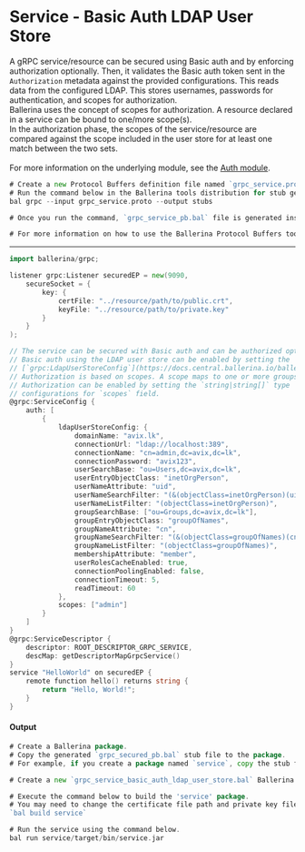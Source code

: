 # Service - Basic Auth LDAP User Store

 A gRPC service/resource can be secured using Basic auth and by enforcing
 authorization optionally. Then, it validates the Basic auth token sent in
 the `Authorization` metadata against the provided configurations. This reads
 data from the configured LDAP. This stores usernames, passwords for
 authentication, and scopes for authorization.<br/>
 Ballerina uses the concept of scopes for authorization. A resource declared
 in a service can be bound to one/more scope(s).<br/>
 In the authorization phase, the scopes of the service/resource are compared
 against the scope included in the user store for at least one match between
 the two sets.<br/><br/>
 For more information on the underlying module,
 see the [Auth module](https:docs.central.ballerina.io/ballerina/auth/latest/).

```go
# Create a new Protocol Buffers definition file named `grpc_service.proto` and add the service definition to it.
# Run the command below in the Ballerina tools distribution for stub generation.
bal grpc --input grpc_service.proto --output stubs

# Once you run the command, `grpc_service_pb.bal` file is generated inside stubs directory.

# For more information on how to use the Ballerina Protocol Buffers tool, see the [Proto To Ballerina](https://ballerina.io/learn/by-example/proto-to-ballerina.html) example.
```

***

```go
import ballerina/grpc;

listener grpc:Listener securedEP = new(9090,
    secureSocket = {
        key: {
            certFile: "../resource/path/to/public.crt",
            keyFile: "../resource/path/to/private.key"
        }
    }
);

// The service can be secured with Basic auth and can be authorized optionally.
// Basic auth using the LDAP user store can be enabled by setting the
// [`grpc:LdapUserStoreConfig`](https://docs.central.ballerina.io/ballerina/grpc/latest/records/LdapUserStoreConfig) configurations.
// Authorization is based on scopes. A scope maps to one or more groups.
// Authorization can be enabled by setting the `string|string[]` type
// configurations for `scopes` field.
@grpc:ServiceConfig {
    auth: [
        {
            ldapUserStoreConfig: {
                domainName: "avix.lk",
                connectionUrl: "ldap://localhost:389",
                connectionName: "cn=admin,dc=avix,dc=lk",
                connectionPassword: "avix123",
                userSearchBase: "ou=Users,dc=avix,dc=lk",
                userEntryObjectClass: "inetOrgPerson",
                userNameAttribute: "uid",
                userNameSearchFilter: "(&(objectClass=inetOrgPerson)(uid=?))",
                userNameListFilter: "(objectClass=inetOrgPerson)",
                groupSearchBase: ["ou=Groups,dc=avix,dc=lk"],
                groupEntryObjectClass: "groupOfNames",
                groupNameAttribute: "cn",
                groupNameSearchFilter: "(&(objectClass=groupOfNames)(cn=?))",
                groupNameListFilter: "(objectClass=groupOfNames)",
                membershipAttribute: "member",
                userRolesCacheEnabled: true,
                connectionPoolingEnabled: false,
                connectionTimeout: 5,
                readTimeout: 60
            },
            scopes: ["admin"]
        }
    ]
}
@grpc:ServiceDescriptor {
    descriptor: ROOT_DESCRIPTOR_GRPC_SERVICE,
    descMap: getDescriptorMapGrpcService()
}
service "HelloWorld" on securedEP {
    remote function hello() returns string {
        return "Hello, World!";
    }
}
```

#### Output

```go
# Create a Ballerina package.
# Copy the generated `grpc_secured_pb.bal` stub file to the package.
# For example, if you create a package named `service`, copy the stub file to the `service` package.

# Create a new `grpc_service_basic_auth_ldap_user_store.bal` Ballerina file inside the `service` package and add the service implementation.

# Execute the command below to build the 'service' package.
# You may need to change the certificate file path and private key file path.
`bal build service`

# Run the service using the command below.
bal run service/target/bin/service.jar
```